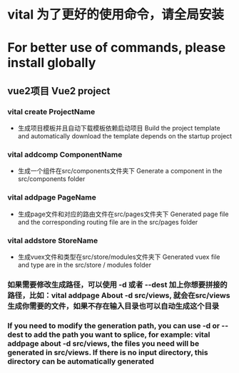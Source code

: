 #  vital 为了更好的使用命令，请全局安装

# For better use of commands, please install globally

  

##  vue2项目 Vue2 project

  

###  vital create ProjectName

  


* 生成项目模板并且自动下载模板依赖启动项目 Build the project template and automatically download the template depends on the startup project

  

###  vital addcomp ComponentName 

  

* 生成一个组件在src/components文件夹下 Generate a component in the src/components folder

  

###  vital addpage PageName 

  


* 生成page文件和对应的路由文件在src/pages文件夹下 Generated page file and the corresponding routing file are in the src/pages folder

  

###  vital addstore StoreName

  


* 生成vuex文件和类型在src/store/modules文件夹下 Generated vuex file and type are in the src/store / modules folder

  

###  如果需要修改生成路径，可以使用 -d 或者 --dest 加上你想要拼接的路径，比如：vital addpage About -d src/views, 就会在src/views生成你需要的文件，如果不存在输入目录也可以自动生成这个目录

### If you need to modify the generation path, you can use -d or --dest to add the path you want to splice, for example: vital addpage about -d src/views, the files you need will be generated in src/views. If there is no input directory, this directory can be automatically generated 

  